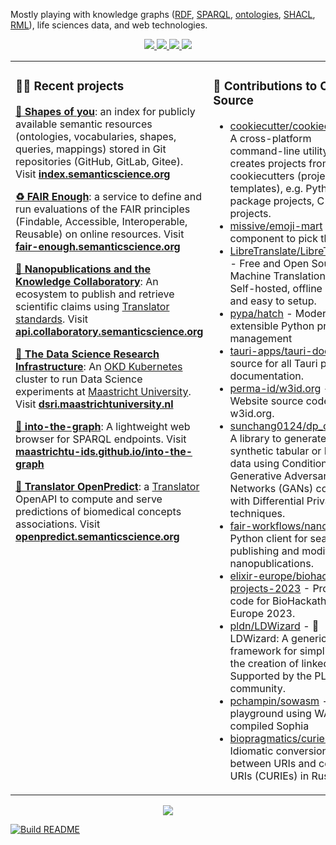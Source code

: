 Mostly playing with knowledge graphs ([RDF](https://www.w3.org/RDF/), [SPARQL](https://www.w3.org/TR/sparql11-query/), [ontologies](https://www.w3.org/OWL), [SHACL](https://www.w3.org/TR/shacl/), [RML](https://rml.io)), life sciences data, and web technologies.

<div align="center">
	<a href="https://orcid.org/0000-0002-1501-1082" target="_blank">
		<img src="https://img.shields.io/badge/ORCID-0000--0002--1501--1082-a6ce39?logo=orcid" />
	</a>
	<a href="https://scholar.google.fr/citations?user=G59f3woAAAAJ" target="_blank">
		<img src="https://img.shields.io/badge/Google%20Scholar-Vincent%20Emonet-4d90fe?logo=google-scholar" />
	</a>
	<a href="https://dblp.uni-trier.de/pid/152/9320" target="_blank">
		<img src="https://img.shields.io/badge/DBLP-Vincent%20Emonet-f8c91f?logo=dblp" />
	</a>
	<a href="https://www.semanticscholar.org/author/Vincent-Emonet/2467370" target="_blank">
		<img src="https://img.shields.io/badge/Semantic%20Scholar-Vincent%20Emonet-237aaa" />
	</a>
</div>

<table><tr><td valign="top" width="50%">

### 👨‍💻 Recent projects
[**💠 Shapes of you**](https://github.com/vemonet/shapes-of-you): an index for publicly available semantic resources (ontologies,  vocabularies, shapes, queries, mappings) stored in Git repositories  (GitHub, GitLab, Gitee). Visit **[index.semanticscience.org](https://index.semanticscience.org)** 

[**♻️ FAIR Enough**](https://github.com/MaastrichtU-IDS/fair-enough): a service to define and run evaluations of the FAIR principles (Findable, Accessible, Interoperable, Reusable) on online resources. Visit **[fair-enough.semanticscience.org](https://fair-enough.semanticscience.org)** 

[**🔬 Nanopublications and the Knowledge Collaboratory**](http://nanopub.org/wordpress/): An ecosystem to publish and retrieve scientific claims using [Translator standards](https://github.com/NCATSTranslator/ReasonerAPI). Visit **[api.collaboratory.semanticscience.org](https://api.collaboratory.semanticscience.org/)**

[**🔭 The Data Science Research Infrastructure**](https://dsri.maastrichtuniversity.nl): An [OKD Kubernetes](https://www.okd.io/) cluster to run Data Science experiments at [Maastricht University](https://maastrichtuniversity.nl). Visit [**dsri.maastrichtuniversity.nl**](https://dsri.maastrichtuniversity.nl)

[**🧭 into-the-graph**](https://github.com/MaastrichtU-IDS/into-the-graph): A lightweight web browser for SPARQL endpoints. Visit **[maastrichtu-ids.github.io/into-the-graph](https://maastrichtu-ids.github.io/into-the-graph)**

[**🔮 Translator OpenPredict**](https://github.com/MaastrichtU-IDS/translator-openpredict): a [Translator](https://ncats.nih.gov/translator) OpenAPI to compute and serve predictions of biomedical concepts associations. Visit **[openpredict.semanticscience.org](https://openpredict.semanticscience.org/)**

</td><td valign="top" width="50%">

### 🧞 Contributions to Open Source
<!-- contributions starts -->
* [cookiecutter/cookiecutter](https://github.com/cookiecutter/cookiecutter) - A cross-platform command-line utility that creates projects from cookiecutters (project templates), e.g. Python package projects, C projects.
* [missive/emoji-mart](https://github.com/missive/emoji-mart) - 🏪 One component to pick them all
* [LibreTranslate/LibreTranslate](https://github.com/LibreTranslate/LibreTranslate) - Free and Open Source Machine Translation API. Self-hosted, offline capable and easy to setup.
* [pypa/hatch](https://github.com/pypa/hatch) - Modern, extensible Python project management
* [tauri-apps/tauri-docs](https://github.com/tauri-apps/tauri-docs) - The source for all Tauri project documentation.
* [perma-id/w3id.org](https://github.com/perma-id/w3id.org) - Website source code for w3id.org.
* [sunchang0124/dp_cgans](https://github.com/sunchang0124/dp_cgans) - A library to generate synthetic tabular or RDF data using Conditional Generative Adversary Networks (GANs) combined with Differential Privacy techniques.
* [fair-workflows/nanopub](https://github.com/fair-workflows/nanopub) - Python client for searching, publishing and modifying nanopublications.
* [elixir-europe/biohackathon-projects-2023](https://github.com/elixir-europe/biohackathon-projects-2023) - Project code for BioHackathon Europe 2023.
* [pldn/LDWizard](https://github.com/pldn/LDWizard) - 🧙 LDWizard: A generic framework for simplifying the creation of linked data. Supported by the PLDN community.
* [pchampin/sowasm](https://github.com/pchampin/sowasm) - RDF playground using WASM-compiled Sophia
* [biopragmatics/curies.rs](https://github.com/biopragmatics/curies.rs) - 🦀 Idiomatic conversion between URIs and compact URIs (CURIEs) in Rust
<!-- contributions ends -->

</td></tr>

</table>

<div align="center">
    <a href="https://github.com/anuraghazra/github-readme-stats" target="_blank">
        <img src="https://github-readme-stats.vercel.app/api?username=vemonet&show_icons=true" />
    </a>
</div>

<a href="https://github.com/vemonet/vemonet/actions"><img src="https://github.com/vemonet/vemonet/workflows/Build%20README/badge.svg" alt="Build README"></a>

<!-- 
<a href="https://github.com/vemonet/vemonet/actions"><img src="https://github.com/vemonet/vemonet/workflows/Build%20README/badge.svg" align="right" alt="Build README"></a> <a href="https://simonwillison.net/2020/Jul/10/self-updating-profile-readme/">Built using simonw self-updating README</a>

<a href="https://github.com/vemonet/rdflib-endpoint" target="_blank">
	<img src="https://img.shields.io/badge/GitHub-vemonet/rdflib--endpoint-24292e?logo=github" />
</a>

[**📜 Publications on Google Scholar**](https://scholar.google.com/citations?hl=en&user=G59f3woAAAAJ&sortby=pubdate)

[**📬 Contact me on Gitter**](https://gitter.im/vemonet)

Personal stats API:

[![Vincent's GitHub stats](https://github-readme-stats.vercel.app/api?username=vemonet&show_icons=true)](https://github.com/anuraghazra/github-readme-stats)

### Releases 🏷️
<!-- recent_releases starts --

<!-- recent_releases ends --

<!-- See [all releases](https://github.com/vemonet/vemonet/blob/main/releases.md) --

-->
